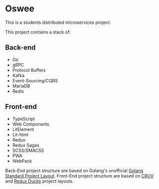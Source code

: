 # Oswee

This is a students distributed microservices project.

This project contains a stack of:

## Back-end

- Go
- gRPC
- Protocol Buffers
- Kafka
- Event-Sourcing/CQRS
- MariaDB
- Redis

## Front-end

- TypeScript
- Web Components
- LitElement
- Lit-html
- Redux
- Redux Sagas
- SCSS/SMACSS
- PWA
- WebPack

Back-End project structure are based on Golang's unofficial [Golang Standard Project Layout](https://github.com/golang-standards/project-layout).
Front-End project structure are based on [CRUV](https://frontarm.com/james-k-nelson/react-cruv/) and [Redux Ducks](https://github.com/erikras/ducks-modular-redux) project layouts.
